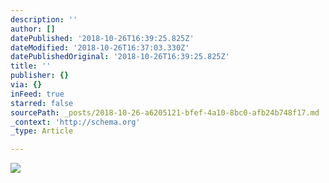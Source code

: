 ```yaml
---
description: ''
author: []
datePublished: '2018-10-26T16:39:25.825Z'
dateModified: '2018-10-26T16:37:03.330Z'
datePublishedOriginal: '2018-10-26T16:39:25.825Z'
title: ''
publisher: {}
via: {}
inFeed: true
starred: false
sourcePath: _posts/2018-10-26-a6205121-bfef-4a10-8bc0-afb24b748f17.md
_context: 'http://schema.org'
_type: Article

---
```

![](https://the-grid-user-content.s3-us-west-2.amazonaws.com/3bc6c071-9c75-4fb7-817a-43a7e3f661b9.png)